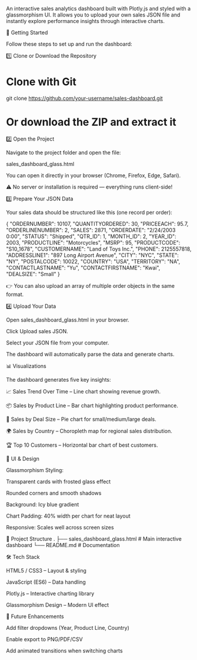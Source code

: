 An interactive sales analytics dashboard built with Plotly.js and styled with a glassmorphism UI.
It allows you to upload your own sales JSON file and instantly explore performance insights through interactive charts.

🚀 Getting Started

Follow these steps to set up and run the dashboard:

1️⃣ Clone or Download the Repository
# Clone with Git
git clone https://github.com/your-username/sales-dashboard.git

# Or download the ZIP and extract it

2️⃣ Open the Project

Navigate to the project folder and open the file:

sales_dashboard_glass.html


You can open it directly in your browser (Chrome, Firefox, Edge, Safari).

⚠️ No server or installation is required — everything runs client-side!

3️⃣ Prepare Your JSON Data

Your sales data should be structured like this (one record per order):

{
  "ORDERNUMBER": 10107,
  "QUANTITYORDERED": 30,
  "PRICEEACH": 95.7,
  "ORDERLINENUMBER": 2,
  "SALES": 2871,
  "ORDERDATE": "2/24/2003 0:00",
  "STATUS": "Shipped",
  "QTR_ID": 1,
  "MONTH_ID": 2,
  "YEAR_ID": 2003,
  "PRODUCTLINE": "Motorcycles",
  "MSRP": 95,
  "PRODUCTCODE": "S10_1678",
  "CUSTOMERNAME": "Land of Toys Inc.",
  "PHONE": 2125557818,
  "ADDRESSLINE1": "897 Long Airport Avenue",
  "CITY": "NYC",
  "STATE": "NY",
  "POSTALCODE": 10022,
  "COUNTRY": "USA",
  "TERRITORY": "NA",
  "CONTACTLASTNAME": "Yu",
  "CONTACTFIRSTNAME": "Kwai",
  "DEALSIZE": "Small"
}


👉 You can also upload an array of multiple order objects in the same format.

4️⃣ Upload Your Data

Open sales_dashboard_glass.html in your browser.

Click Upload sales JSON.

Select your JSON file from your computer.

The dashboard will automatically parse the data and generate charts.

📊 Visualizations

The dashboard generates five key insights:

📈 Sales Trend Over Time – Line chart showing revenue growth.

📦 Sales by Product Line – Bar chart highlighting product performance.

🥧 Sales by Deal Size – Pie chart for small/medium/large deals.

🌍 Sales by Country – Choropleth map for regional sales distribution.

🏆 Top 10 Customers – Horizontal bar chart of best customers.

🎨 UI & Design

Glassmorphism Styling:

Transparent cards with frosted glass effect

Rounded corners and smooth shadows

Background: Icy blue gradient

Chart Padding: 40% width per chart for neat layout

Responsive: Scales well across screen sizes

📂 Project Structure
.
├── sales_dashboard_glass.html   # Main interactive dashboard
└── README.md                    # Documentation

🛠️ Tech Stack

HTML5 / CSS3 – Layout & styling

JavaScript (ES6) – Data handling

Plotly.js
 – Interactive charting library

Glassmorphism Design – Modern UI effect

🔮 Future Enhancements

Add filter dropdowns (Year, Product Line, Country)

Enable export to PNG/PDF/CSV

Add animated transitions when switching charts
